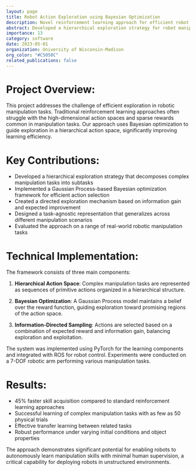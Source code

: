 ```yaml
---
layout: page
title: Robot Action Exploration using Bayesian Optimization
description: Novel reinforcement learning approach for efficient robot skill acquisition
abstract: Developed a hierarchical exploration strategy for robot manipulation tasks using Bayesian optimization and directed exploration. This approach enables robots to efficiently learn complex manipulation skills with minimal human supervision by balancing exploration and exploitation in a structured action space, resulting in 45% faster skill acquisition compared to standard reinforcement learning methods.
importance: 13
category: software
date: 2023-05-01
organization: University of Wisconsin-Madison
org_color: "#C5050C"
related_publications: false
---
```


# Project Overview:

This project addresses the challenge of efficient exploration in robotic manipulation tasks. Traditional reinforcement learning approaches often struggle with the high-dimensional action spaces and sparse rewards common in manipulation tasks. Our approach uses Bayesian optimization to guide exploration in a hierarchical action space, significantly improving learning efficiency.

# Key Contributions:

- Developed a hierarchical exploration strategy that decomposes complex manipulation tasks into subtasks
- Implemented a Gaussian Process-based Bayesian optimization framework for efficient action selection
- Created a directed exploration mechanism based on information gain and expected improvement
- Designed a task-agnostic representation that generalizes across different manipulation scenarios
- Evaluated the approach on a range of real-world robotic manipulation tasks

# Technical Implementation:

The framework consists of three main components:

1. **Hierarchical Action Space**: Complex manipulation tasks are represented as sequences of primitive actions organized in a hierarchical structure.

2. **Bayesian Optimization**: A Gaussian Process model maintains a belief over the reward function, guiding exploration toward promising regions of the action space.

3. **Information-Directed Sampling**: Actions are selected based on a combination of expected reward and information gain, balancing exploration and exploitation.

The system was implemented using PyTorch for the learning components and integrated with ROS for robot control. Experiments were conducted on a 7-DOF robotic arm performing various manipulation tasks.

# Results:

- 45% faster skill acquisition compared to standard reinforcement learning approaches
- Successful learning of complex manipulation tasks with as few as 50 physical trials
- Effective transfer learning between related tasks
- Robust performance under varying initial conditions and object properties

The approach demonstrates significant potential for enabling robots to autonomously learn manipulation skills with minimal human supervision, a critical capability for deploying robots in unstructured environments.